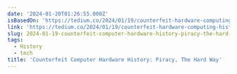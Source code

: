 ```yaml
---
date: '2024-01-20T01:26:55.000Z'
isBasedOn: 'https://tedium.co/2024/01/19/counterfeit-hardware-computing-history/'
link: 'https://tedium.co/2024/01/19/counterfeit-hardware-computing-history/'
slug: 2024-01-19-counterfeit-computer-hardware-history-piracy-the-hard-way
tags:
  - History
  - tech
title: 'Counterfeit Computer Hardware History: Piracy, The Hard Way'
---
```


